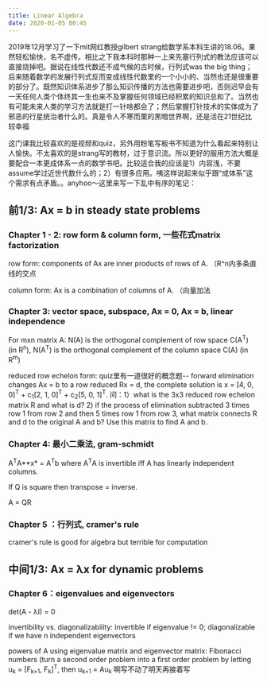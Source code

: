 ```yaml
---
title: Linear Algebra
date: 2020-01-05 00:45
---
```


2019年12月学习了一下mit网红教授gilbert strang给数学系本科生讲的18.06。果然轻松愉快，名不虚传。相比之下我本科时那种一上来先塞行列式的教法应该可以直接烧掉吧。据说在线性代数还不成气候的古时候，行列式was the big thing；后来随着数学的发展行列式反而变成线性代数里的一个小小的、当然也还是很重要的部分了。既然知识体系进步了那么知识传播的方法也需要进步吧，否则迟早会有一天任何人类个体终其一生也来不及掌握任何领域已经积累的知识总和了。当然也有可能未来人类的学习方法就是打一针啥都会了；然后掌握打针技术的实体成为了邪恶的行星统治者什么的。真是令人不寒而栗的黑暗世界啊，还是活在21世纪比较幸福

这门课我比较喜欢的是视频和quiz，另外用粉笔写板书不知道为什么看起来特别让人愉快。不太喜欢的是strang写的教材，过于意识流。所以更好的服用方法大概是要配合一本更成体系一点的数学书吧。比较适合我的应该是1）内容浅，不要assume学过近世代数什么的；2）有很多应用。咦这样说起来似乎跟“成体系”这个需求有点矛盾。。anyhoo～这里来写一下乱中有序的笔记：

## 前1/3: Ax = b in steady state problems

### Chapter 1 - 2: row form & column form, 一些花式matrix factorization

row form: components of Ax are inner products of rows of A. （R^n内多条直线的交点

column form: Ax is a combination of columns of A. （向量加法

### Chapter 3: vector space, subspace, Ax = 0, Ax = b, linear independence

For mxn matrix A: N(A) is the orthogonal complement of row space C(A<sup>T</sup>) (in R<sup>n</sup>), N(A<sup>T</sup>) is the orthogonal complement of the column space C(A) (in R<sup>m</sup>)

reduced row echelon form: quiz里有一道很好的概念题-- forward elimination changes Ax = b to a row reduced Rx = d, the complete solution is x = [4, 0, 0]<sup>T</sup> + c<sub>1</sub>[2, 1, 0]<sup>T</sup> + c<sub>2</sub>[5, 0, 1]<sup>T</sup>. 问：1）what is the 3x3 reduced row echelon matrix R and what is d? 2) if the process of elimination subtracted 3 times row 1 from row 2 and then 5 times row 1 from row 3, what matrix connects R and d to the original A and b? Use this matrix to find A and b.

### Chapter 4: 最小二乘法, gram-schmidt

A<sup>T</sup>A**x* = A<sup>T</sup>b where A<sup>T</sup>A is invertible iff A has linearly independent columns.

If Q is square then transpose = inverse.

A = QR

### Chapter 5 ：行列式, cramer's rule

cramer's rule is good for algebra but terrible for computation

## 中间1/3: Ax = &lambda;x for dynamic problems

### Chapter 6：eigenvalues and eigenvectors

det(A - &lambda;I) = 0

invertibility vs. diagonalizability: invertible if eigenvalue != 0; diagonalizable if we have n independent eigenvectors

powers of A using eigenvalue matrix and eigenvector matrix: Fibonacci numbers (turn a second order problem into a first order problem by letting u<sub>k</sub> = [F<sub>k+1</sub>, F<sub>k</sub>]<sup>T</sup>, then u<sub>k+1</sub> = Au<sub>k</sub> 啊写不动了明天再接着写







